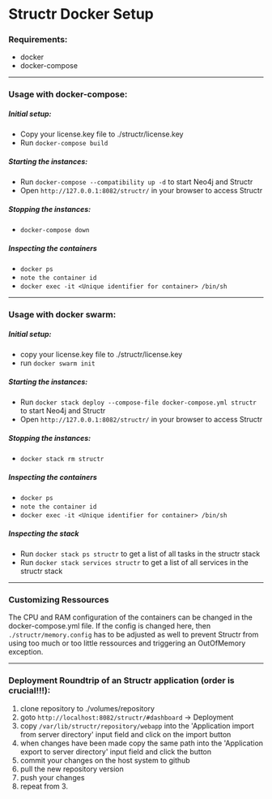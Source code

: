 # Structr Docker Setup

### Requirements:
- docker
- docker-compose

----

### Usage with docker-compose:
##### Initial setup:

- Copy your license.key file to ./structr/license.key
- Run `docker-compose build`

##### Starting the instances:
- Run `docker-compose --compatibility up -d` to start Neo4j and Structr
- Open `http://127.0.0.1:8082/structr/` in your browser to access Structr

##### Stopping the instances:
- `docker-compose down`

##### Inspecting the containers
- `docker ps`
- `note the container id`
- `docker exec -it <Unique identifier for container> /bin/sh`

----

### Usage with docker swarm:
##### Initial setup:

- copy your license.key file to ./structr/license.key
- run `docker swarm init`

##### Starting the instances:
- Run `docker stack deploy --compose-file docker-compose.yml structr` to start Neo4j and Structr
- Open `http://127.0.0.1:8082/structr/` in your browser to access Structr

##### Stopping the instances:
- `docker stack rm structr`

##### Inspecting the containers
- `docker ps`
- `note the container id`
- `docker exec -it <Unique identifier for container> /bin/sh`

##### Inspecting the stack
- Run `docker stack ps structr` to get a list of all tasks in the structr stack
- Run `docker stack services structr` to get a list of all services in the structr stack

----

### Customizing Ressources
The CPU and RAM configuration of the containers can be changed in the docker-compose.yml file. If the config is changed here, then `./structr/memory.config` has to be adjusted as well to prevent Structr from using too much or too little ressources and triggering an OutOfMemory exception.

----

### Deployment Roundtrip of an Structr application (order is crucial!!!):

1. clone repository to ./volumes/repository
2. goto `http://localhost:8082/structr/#dashboard` -> Deployment
3. copy `/var/lib/structr/repository/webapp` into the 'Application import from server directory' input field and click on the import button
4. when changes have been made copy the same path into the 'Application export to server directory' input field and click the button
5. commit your changes on the host system to github
6. pull the new repository version
7. push your changes
8. repeat from 3.
